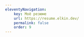 ```yaml
---
eleventyNavigation:
    key: Моё резюме
    url: https://resume.elkin.dev/
    permalink: false
    order: 9
---
```

